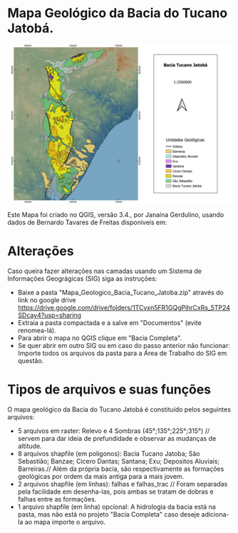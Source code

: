 # Mapa Geológico da Bacia do Tucano Jatobá.

![](bacia_completa.jpg)

Este Mapa foi criado no QGIS, versão 3.4., por Janaína Gerdulino, usando dados de Bernardo Tavares de Freitas disponíveis em: 

# Alterações
Caso queira fazer alterações nas camadas usando um Sistema de Informações Geográgicas (SIG) siga as instruções:
- Baixe a pasta "Mapa_Geologico_Bacia_Tucano_Jatoba.zip" através do link no google drive https://drive.google.com/drive/folders/1TCvxn5FR1GQgPihrCxRs_5TP24SDcay4?usp=sharing
- Extraia a pasta compactada e a salve em "Documentos" (evite renomea-lá).
- Para abrir o mapa no QGIS clique em "Bacia Completa".
- Se quer abrir em outro SIG ou em caso do passo anterior não funcionar: Importe todos os arquivos da pasta para a Área de Trabalho do SIG em questão.

# Tipos de arquivos  e suas funções
O mapa geológico da Bacia do Tucano Jatobá é constituído pelos seguintes arquivos:
- 5 arquivos em raster: Relevo e 4 Sombras (45°;135°;225°;315°) // servem para dar ideia de prefundidade e observar as mudanças de altitude.
- 8 arquivos shapfile (em poligonos): Bacia Tucano Jatoba; São Sebastião; Banzae; Cicero Dantas; Santana; Exu; Depositos Aluviais; Barreiras.// Além da própria bacia, são respectivamente as formações geológicas por ordem da mais antiga para a mais jovem.
- 2 arquivos shapfile (em linhas): falhas e falhas_trac // Foram separadas pela facilidade em desenha-las, pois ambas se tratam de dobras e falhas entre as formações.
- 1 arquivo shapfile (em linha) opcional: A hidrologia da bacia está na pasta, mas não está no projeto "Bacia Completa" caso deseje adiciona-la ao mapa importe o arquivo.
